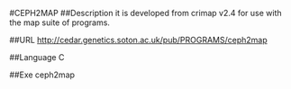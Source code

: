 #CEPH2MAP
##Description
it is developed from crimap v2.4 for use with the map suite of programs.

##URL
http://cedar.genetics.soton.ac.uk/pub/PROGRAMS/ceph2map

##Language
C

##Exe
ceph2map

